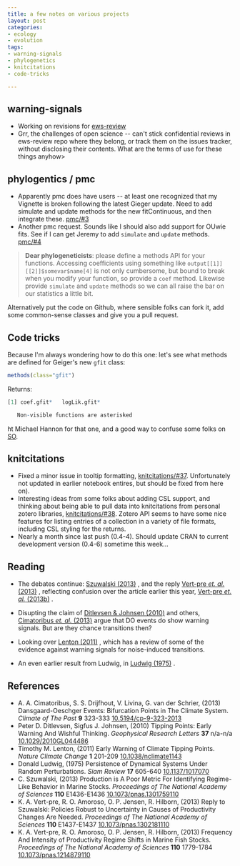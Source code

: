 ```yaml
---
title: a few notes on various projects
layout: post
categories: 
- ecology
- evolution
tags: 
- warning-signals
- phylogenetics
- knitcitations
- code-tricks

---
```



## warning-signals

* Working on revisions for [ews-review](https://github.com/cboettig/ews-review/)
* Grr, the challenges of open science -- can't stick confidential reviews in ews-review repo where they belong, or track them on the issues tracker, without disclosing their contents.  What are the terms of use for these things anyhow>  

## phylogentics / pmc

* Apparently pmc does have users -- at least one recognized that my Vignette is broken following the latest Gieger update.  Need to add simulate and update methods for the new fitContinuous, and then integrate these. [pmc/#3](https://github.com/cboettig/pmc/issues/3)
* Another pmc request. Sounds like I should also add support for OUwie fits.  See if I can get Jeremy to add `simulate` and `update` methods.  [pmc/#4](https://github.com/cboettig/pmc/issues/4)

> __Dear phylogeneticists__: please define a methods API for your functions.  Accessing coefficients using something like `output[[1]][[2]]$somevar$name[4]` is not only cumbersome, but bound to break when you modify your function, so provide a `coef` method. Likewise provide `simulate` and `update` methods so we can all raise the bar on our statistics a little bit.  

Alternatively put the code on Github, where sensible folks can fork it, add some common-sense classes and give you a pull request.  


## Code tricks

Because I'm always wondering how to do this one: let's see what methods are defined for Geiger's new `gfit` class:

```r
methods(class="gfit")
```

Returns: 

```r
[1] coef.gfit*   logLik.gfit*

   Non-visible functions are asterisked
```

ht Michael Hannon for that one, and a good way to confuse some folks on [SO](http://stackoverflow.com/questions/16048949). 


## knitcitations

* Fixed a minor issue in tooltip formatting, [knitcitations/#37](https://github.com/cboettig/knitcitations/issues/37). Unfortunately not updated in earlier notebook entires, but should be fixed from here on).  
* Interesting ideas from some folks about adding CSL support, and thinking about being able to pull data into knitcitations from personal zotero libraries, [knitcitations/#38](https://github.com/cboettig/knitcitations/issues/38).  Zotero API seems to have some nice features for listing entries of a collection in a variety of file formats, including CSL styling for the returns.  
* Nearly a month since last push (0.4-4). Should update CRAN to current development version (0.4-6) sometime this week...

## Reading

* The debates continue: <a href="http://dx.doi.org/10.1073/pnas.1301759110" rel="http://purl.org/spar/cito/discusses" >Szuwalski (2013)</a> , and the reply <a href="http://dx.doi.org/10.1073/pnas.1302181110" rel="http://purl.org/spar/cito/discusses" >Vert-pre _et. al._ (2013)</a> , reflecting confusion over the article earlier this year, <a href="http://dx.doi.org/10.1073/pnas.1214879110" rel="http://purl.org/spar/cito/discusses" >Vert-pre _et. al._ (2013b)</a> .  

* Disupting the claim of <a href="http://dx.doi.org/10.1029/2010GL044486" rel="http://purl.org/spar/cito/discusses" >Ditlevsen & Johnsen (2010)</a>  and others, <a href="http://dx.doi.org/10.5194/cp-9-323-2013" rel="http://purl.org/spar/cito/citesAsEvidence" >Cimatoribus _et. al._ (2013)</a>  argue that DO events do show warning signals.  But are they chance transitions then?  

* Looking over <a href="http://dx.doi.org/10.1038/nclimate1143" rel="http://purl.org/spar/cito/citesAsAuthority" >Lenton (2011)</a> , which has a review of some of the evidence against warning signals for noise-induced transitions.  

* An even earlier result from Ludwig, in <a href="http://dx.doi.org/10.1137/1017070" rel="http://purl.org/spar/cito/citesAsEvidence" >Ludwig (1975)</a> .  


## References


- A. A. Cimatoribus, S. S. Drijfhout, V. Livina, G. van der Schrier,   (2013) Dansgaard-Oeschger Events: Bifurcation Points in The Climate System.  *Climate of The Past*  **9**  323-333  [10.5194/cp-9-323-2013](http://dx.doi.org/10.5194/cp-9-323-2013)
- Peter D. Ditlevsen, Sigfus J. Johnsen,   (2010) Tipping Points: Early Warning And Wishful Thinking.  *Geophysical Research Letters*  **37**  n/a-n/a  [10.1029/2010GL044486](http://dx.doi.org/10.1029/2010GL044486)
- Timothy M. Lenton,   (2011) Early Warning of Climate Tipping Points.  *Nature Climate Change*  **1**  201-209  [10.1038/nclimate1143](http://dx.doi.org/10.1038/nclimate1143)
- Donald Ludwig,   (1975) Persistence of Dynamical Systems Under Random Perturbations.  *Siam Review*  **17**  605-640  [10.1137/1017070](http://dx.doi.org/10.1137/1017070)
- C. Szuwalski,   (2013) Production is A Poor Metric For Identifying Regime-Like Behavior in Marine Stocks.  *Proceedings of The National Academy of Sciences*  **110**  E1436-E1436  [10.1073/pnas.1301759110](http://dx.doi.org/10.1073/pnas.1301759110)
- K. A. Vert-pre, R. O. Amoroso, O. P. Jensen, R. Hilborn,   (2013) Reply to Szuwalski: Policies Robust to Uncertainty in Causes of Productivity Changes Are Needed.  *Proceedings of The National Academy of Sciences*  **110**  E1437-E1437  [10.1073/pnas.1302181110](http://dx.doi.org/10.1073/pnas.1302181110)
- K. A. Vert-pre, R. O. Amoroso, O. P. Jensen, R. Hilborn,   (2013) Frequency And Intensity of Productivity Regime Shifts in Marine Fish Stocks.  *Proceedings of The National Academy of Sciences*  **110**  1779-1784  [10.1073/pnas.1214879110](http://dx.doi.org/10.1073/pnas.1214879110)

